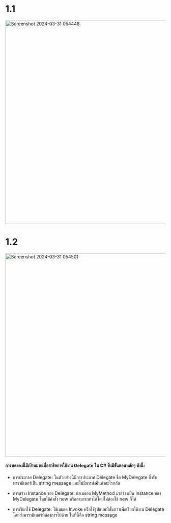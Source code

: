 # 1.1
<img width="638" alt="Screenshot 2024-03-31 054448" src="https://github.com/anndyyzzz/03376836-OOP-2566-Lab-15/assets/144866059/19d3d57e-cf61-48bf-9e80-41958d2b40a6">

# 1.2
<img width="637" alt="Screenshot 2024-03-31 054501" src="https://github.com/anndyyzzz/03376836-OOP-2566-Lab-15/assets/144866059/744f8c93-6c03-4250-9dc5-c370da45b5cf">

#### การทดลองนี้มีเป้าหมายเพื่อสาธิตการใช้งาน Delegate ใน C# ซึ่งมีขั้นตอนหลักๆ ดังนี้:

- การประกาศ Delegate: ในตัวอย่างนี้มีการประกาศ Delegate ชื่อ MyDelegate ซึ่งรับพารามิเตอร์เป็น string message และไม่มีการส่งคืนค่าอะไรกลับ

- การสร้าง Instance ของ Delegate: นำเมธอด MyMethod มาสร้างเป็น Instance ของ MyDelegate โดยใช้คำสั่ง new หรือสามารถทำได้โดยไม่ต้องใช้ new ก็ได้

- การเรียกใช้ Delegate: ใช้เมธอด Invoke หรือใช้รูปแบบที่สั้นกว่าเพื่อเรียกใช้งาน Delegate โดยส่งพารามิเตอร์ที่ต้องการไปด้วย ในที่นี้คือ string message
